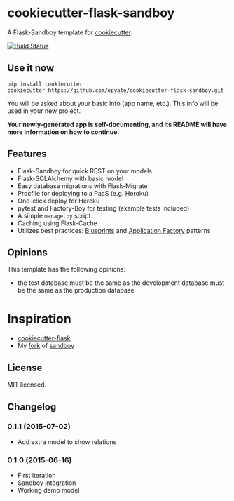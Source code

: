 # cookiecutter-flask-sandboy

A Flask-Sandboy template for [cookiecutter](https://github.com/audreyr/cookiecutter).

[![Build Status](https://travis-ci.org/opyate/cookiecutter-flask-sandboy.svg)](https://travis-ci.org/opyate/cookiecutter-flask-sandboy)

## Use it now

    pip install cookiecutter
    cookiecutter https://github.com/opyate/cookiecutter-flask-sandboy.git
    
You will be asked about your basic info (app name, etc.). This info will be used in your new project.

**Your newly-generated app is self-documenting, and its README will have more information on how to continue.**

## Features

- Flask-Sandboy for quick REST on your models
- Flask-SQLAlchemy with basic model
- Easy database migrations with Flask-Migrate
- Procfile for deploying to a PaaS (e.g. Heroku)
- One-click deploy for Heroku
- pytest and Factory-Boy for testing (example tests included)
- A simple ```manage.py``` script.
- Caching using Flask-Cache
- Utilizes best practices: [Blueprints](http://flask.pocoo.org/docs/blueprints/) and [Application Factory](http://flask.pocoo.org/docs/patterns/appfactories/) patterns

## Opinions

This template has the following opinions:

- the test database must be the same as the development database must be the same as the production database

# Inspiration

- [cookiecutter-flask](https://github.com/sloria/cookiecutter-flask)
- My [fork](https://github.com/opyate/flask_sandboy) of [sandboy](https://github.com/jeffknupp/flask_sandboy)


## License

MIT licensed.

## Changelog

### 0.1.1 (2015-07-02)

- Add extra model to show relations

### 0.1.0 (2015-06-16)

- First iteration
- Sandboy integration
- Working demo model


